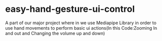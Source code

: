 # easy-hand-gesture-ui-control
A part of our major project where in we use Mediapipe Library in order to use hand movements to perform basic ui actions(In this Code:Zooming In and out and Changing the volume up and down)
